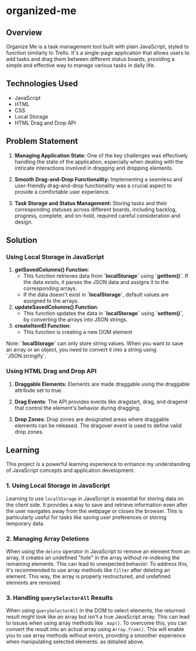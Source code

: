 # organized-me

## Overview
Organize Me is a task management tool built with plain JavaScript, styled to function similarly to Trello. It's a single-page application that allows users to add tasks and drag them between different status boards, providing a simple and effective way to manage various tasks in daily life. 

## Technologies Used
- JavaScript
- HTML
- CSS
- Local Storage
- HTML Drag and Drop API

## Problem Statement
1. **Managing Application State:** One of the key challenges was effectively handling the state of the application, especially when dealing with the intricate interactions involved in dragging and dropping elements.

2. **Smooth Drag-and-Drop Functionality:** Implementing a seamless and user-friendly drag-and-drop functionality was a crucial aspect to provide a comfortable user experience.

3. **Task Storage and Status Management:** Storing tasks and their corresponding statuses across different boards, including backlog, progress, complete, and on-hold, required careful consideration and design.



## Solution

### Using Local Storage in JavaScript
1. **getSavedColumns() Function**:
    - This function retrieves data from **\`localStorage\`** using **\`getItem()\`**. If the data exists, it parses the JSON data and assigns it to the corresponding arrays.
    - If the data doesn't exist in **\`localStorage\`**, default values are assigned to the arrays.
2. **updateSavedColumns() Function**:
    - This function updates the data in **\`localStorage\`** using **\`setItem()\`**, by converting the arrays into JSON strings.
3. **createItemEl Function**:
    - This function is creating a new DOM element

Note: **\`localStorage\`** can only store string values. When you want to save an array or an object, you need to convert it into a string using \`JSON.stringify\`.

### Using HTML Drag and Drop API
1. **Draggable Elements**: Elements are made draggable using the draggable attribute set to true.

2. **Drag Events**: The API provides events like dragstart, drag, and dragend that control the element's behavior during dragging.

3. **Drop Zones**: Drop zones are designated areas where draggable elements can be released. The dragover event is used to define valid drop zones.

## Learning 

This project is a powerful learning experience to enhance my understanding of JavaScript concepts and application development.

### 1. Using Local Storage in JavaScript

Learning to use `localStorage` in JavaScript is essential for storing data on the client side. It provides a way to save and retrieve information even after the user navigates away from the webpage or closes the browser. This is particularly useful for tasks like saving user preferences or storing temporary data.

### 2. Managing Array Deletions

When using the `delete` operator in JavaScript to remove an element from an array, it creates an undefined "hole" in the array without re-indexing the remaining elements. This can lead to unexpected behavior. To address this, it's recommended to use array methods like `filter` after deleting an element. This way, the array is properly restructured, and undefined elements are removed.

### 3. Handling `querySelectorAll` Results

When using `querySelectorAll` in the DOM to select elements, the returned result might look like an array but isn't a true JavaScript array. This can lead to issues when using array methods like `.map()`. To overcome this, you can convert the result into an actual array using `Array.from()`. This will enable you to use array methods without errors, providing a smoother experience when manipulating selected elements.
as detailed above.


